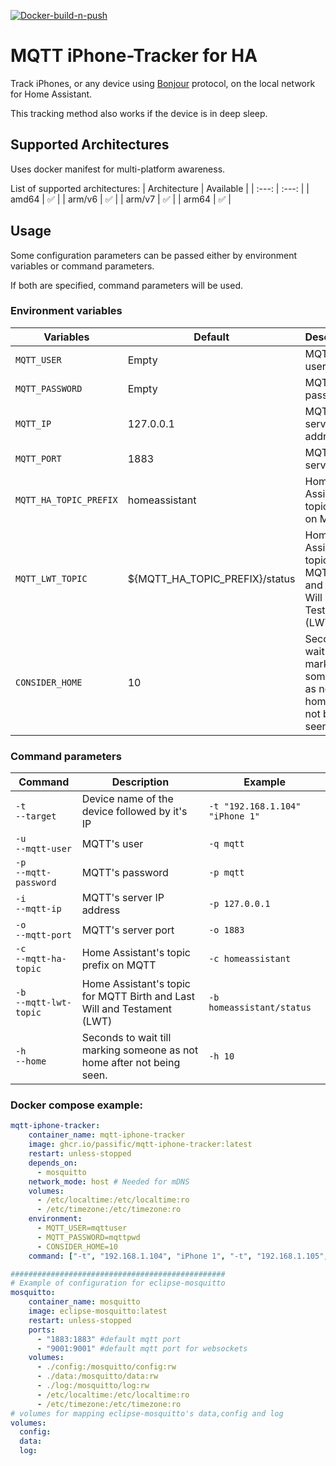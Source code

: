 [![Docker-build-n-push](https://github.com/Passific/MQTT-iPhone-Tracker/actions/workflows/docker-publish.yml/badge.svg)](https://github.com/Passific/MQTT-iPhone-Tracker/actions/workflows/docker-publish.yml)

# MQTT iPhone-Tracker for HA
Track iPhones, or any device using [Bonjour](https://en.wikipedia.org/wiki/Bonjour_(software)) protocol, on the local network for Home Assistant.

This tracking method also works if the device is in deep sleep.

## Supported Architectures
Uses docker manifest for multi-platform awareness.

List of supported architectures:
| Architecture | Available |
| :---: | :---: |
| amd64 | :white_check_mark: |
| arm/v6 | :white_check_mark: |
| arm/v7 | :white_check_mark: |
| arm64 | :white_check_mark: |

## Usage

Some configuration parameters can be passed either by environment variables or command parameters.

If both are specified, command parameters will be used.

### Environment variables
| Variables | Default | Description |
| --- | --- | --- |
| `MQTT_USER` | Empty | MQTT's user |
| `MQTT_PASSWORD` | Empty | MQTT's password |
| `MQTT_IP` | 127.0.0.1 | MQTT's server IP address |
| `MQTT_PORT` | 1883 | MQTT's server port |
| `MQTT_HA_TOPIC_PREFIX` | homeassistant | Home Assistant's topic prefix on MQTT |
| `MQTT_LWT_TOPIC` | ${MQTT_HA_TOPIC_PREFIX}/status | Home Assistant's topic for MQTT Birth and Last Will and Testament (LWT) |
| `CONSIDER_HOME` | 10 | Seconds to wait till marking someone as not home after not being seen. |

### Command parameters
| Command | Description | Example |
| --- | --- | --- |
| `-t`<br>`--target` | Device name of the device followed by it's IP | `-t "192.168.1.104" "iPhone 1"` |
| `-u`<br>`--mqtt-user` | MQTT's user | `-q mqtt` |
| `-p`<br>`--mqtt-password` | MQTT's password | `-p mqtt` |
| `-i`<br>`--mqtt-ip` | MQTT's server IP address | `-p 127.0.0.1` |
| `-o`<br>`--mqtt-port` | MQTT's server port | `-o 1883` |
| `-c`<br>`--mqtt-ha-topic` | Home Assistant's topic prefix on MQTT | `-c homeassistant` |
| `-b`<br>`--mqtt-lwt-topic` | Home Assistant's topic for MQTT Birth and Last Will and Testament (LWT) | `-b homeassistant/status` |
| `-h`<br>`--home` | Seconds to wait till marking someone as not home after not being seen. | `-h 10` |

### Docker compose example:
```yaml
mqtt-iphone-tracker:
    container_name: mqtt-iphone-tracker
    image: ghcr.io/passific/mqtt-iphone-tracker:latest
    restart: unless-stopped
    depends_on:
      - mosquitto
    network_mode: host # Needed for mDNS
    volumes:
      - /etc/localtime:/etc/localtime:ro
      - /etc/timezone:/etc/timezone:ro
    environment:
      - MQTT_USER=mqttuser
      - MQTT_PASSWORD=mqttpwd
      - CONSIDER_HOME=10
    command: ["-t", "192.168.1.104", "iPhone 1", "-t", "192.168.1.105", "iPhone 2"]

################################################
# Example of configuration for eclipse-mosquitto
mosquitto:
    container_name: mosquitto
    image: eclipse-mosquitto:latest
    restart: unless-stopped
    ports:
      - "1883:1883" #default mqtt port
      - "9001:9001" #default mqtt port for websockets
    volumes:
      - ./config:/mosquitto/config:rw
      - ./data:/mosquitto/data:rw
      - ./log:/mosquitto/log:rw
      - /etc/localtime:/etc/localtime:ro
      - /etc/timezone:/etc/timezone:ro
# volumes for mapping eclipse-mosquitto's data,config and log
volumes:
  config:
  data:
  log:
```
